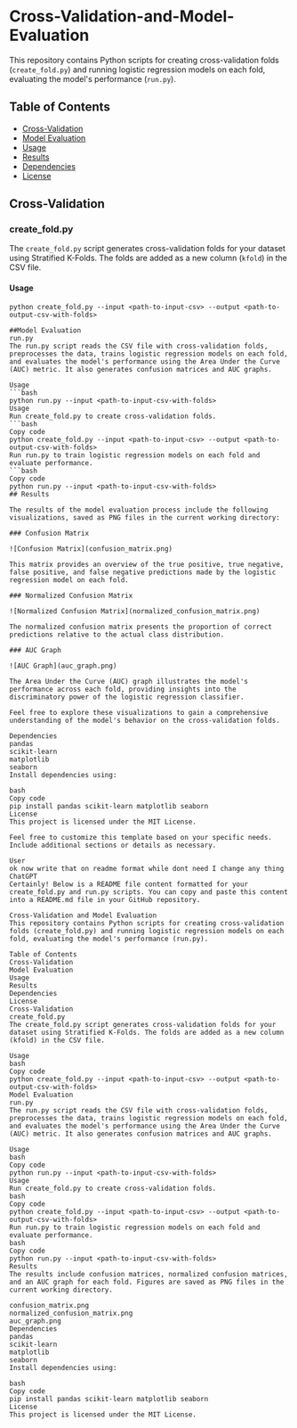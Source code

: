 # Cross-Validation-and-Model-Evaluation
This repository contains Python scripts for creating cross-validation folds (`create_fold.py`) and running logistic regression models on each fold, evaluating the model's performance (`run.py`).

## Table of Contents

- [Cross-Validation](#cross-validation)
- [Model Evaluation](#model-evaluation)
- [Usage](#usage)
- [Results](#results)
- [Dependencies](#dependencies)
- [License](#license)

## Cross-Validation

### create_fold.py

The `create_fold.py` script generates cross-validation folds for your dataset using Stratified K-Folds. The folds are added as a new column (`kfold`) in the CSV file.

#### Usage

  ```shell
python create_fold.py --input <path-to-input-csv> --output <path-to-output-csv-with-folds>

##Model Evaluation
run.py
The run.py script reads the CSV file with cross-validation folds, preprocesses the data, trains logistic regression models on each fold, and evaluates the model's performance using the Area Under the Curve (AUC) metric. It also generates confusion matrices and AUC graphs.

Usage
  ```bash
python run.py --input <path-to-input-csv-with-folds>
Usage
Run create_fold.py to create cross-validation folds.
  ```bash
Copy code
python create_fold.py --input <path-to-input-csv> --output <path-to-output-csv-with-folds>
Run run.py to train logistic regression models on each fold and evaluate performance.
  ```bash
Copy code
python run.py --input <path-to-input-csv-with-folds>
## Results

The results of the model evaluation process include the following visualizations, saved as PNG files in the current working directory:

### Confusion Matrix

![Confusion Matrix](confusion_matrix.png)

This matrix provides an overview of the true positive, true negative, false positive, and false negative predictions made by the logistic regression model on each fold.

### Normalized Confusion Matrix

![Normalized Confusion Matrix](normalized_confusion_matrix.png)

The normalized confusion matrix presents the proportion of correct predictions relative to the actual class distribution.

### AUC Graph

![AUC Graph](auc_graph.png)

The Area Under the Curve (AUC) graph illustrates the model's performance across each fold, providing insights into the discriminatory power of the logistic regression classifier.

Feel free to explore these visualizations to gain a comprehensive understanding of the model's behavior on the cross-validation folds.

Dependencies
pandas
scikit-learn
matplotlib
seaborn
Install dependencies using:

bash
Copy code
pip install pandas scikit-learn matplotlib seaborn
License
This project is licensed under the MIT License.

Feel free to customize this template based on your specific needs. Include additional sections or details as necessary.

User
ok now write that on readme format while dont need I change any thing
ChatGPT
Certainly! Below is a README file content formatted for your create_fold.py and run.py scripts. You can copy and paste this content into a README.md file in your GitHub repository.

Cross-Validation and Model Evaluation
This repository contains Python scripts for creating cross-validation folds (create_fold.py) and running logistic regression models on each fold, evaluating the model's performance (run.py).

Table of Contents
Cross-Validation
Model Evaluation
Usage
Results
Dependencies
License
Cross-Validation
create_fold.py
The create_fold.py script generates cross-validation folds for your dataset using Stratified K-Folds. The folds are added as a new column (kfold) in the CSV file.

Usage
bash
Copy code
python create_fold.py --input <path-to-input-csv> --output <path-to-output-csv-with-folds>
Model Evaluation
run.py
The run.py script reads the CSV file with cross-validation folds, preprocesses the data, trains logistic regression models on each fold, and evaluates the model's performance using the Area Under the Curve (AUC) metric. It also generates confusion matrices and AUC graphs.

Usage
bash
Copy code
python run.py --input <path-to-input-csv-with-folds>
Usage
Run create_fold.py to create cross-validation folds.
bash
Copy code
python create_fold.py --input <path-to-input-csv> --output <path-to-output-csv-with-folds>
Run run.py to train logistic regression models on each fold and evaluate performance.
bash
Copy code
python run.py --input <path-to-input-csv-with-folds>
Results
The results include confusion matrices, normalized confusion matrices, and an AUC graph for each fold. Figures are saved as PNG files in the current working directory.

confusion_matrix.png
normalized_confusion_matrix.png
auc_graph.png
Dependencies
pandas
scikit-learn
matplotlib
seaborn
Install dependencies using:

bash
Copy code
pip install pandas scikit-learn matplotlib seaborn
License
This project is licensed under the MIT License.

